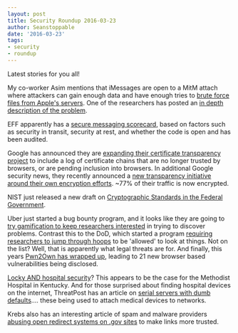 ```yaml
---
layout: post
title: Security Roundup 2016-03-23
author: Seanstoppable
date: '2016-03-23'
tags:
- security
- roundup
---
```


Latest stories for you all!

My co-worker Asim mentions that iMessages are open to a MitM attach where attackers can gain enough data and have enough tries to [brute force files from Apple's servers](http://bit.ly/1Rf9SS1). One of the researchers has posted an [in depth description of the problem](http://bit.ly/22v2B7P).

EFF apparently has a [secure messaging scorecard](http://bit.ly/1UEe3Jz), based on factors such as security in transit, security at rest, and whether the code is open and has been audited.

Google has announced they are [expanding their certificate transparency project](http://bit.ly/1U74vGP) to include a log of certificate chains that are no longer trusted by browsers, or are pending inclusion into browsers. In additional Google security news, they recently announced a [new transparency initiative around their own encryption efforts](http://bit.ly/1UEjojS). ~77% of their traffic is now encrypted.

NIST just released a new draft on [Cryptographic Standards in the Federal Government](http://1.usa.gov/1U75Eyf).

Uber just started a bug bounty program, and it looks like they are going to [try gamification to keep researchers interested](http://tcrn.ch/1VCzquj) in trying to discover problems. Contrast this to the DoD, which started a program [requiring researchers to jump through hoops](http://bit.ly/1WH8709) to be 'allowed' to look at things. Not on the list? Well, that is apparently what legal threats are for. And finally, this years [Pwn2Own has wrapped up](http://bit.ly/1py1MZV), leading to 21 new browser based vulnerabilities being disclosed.

[Locky AND hospital security](http://bit.ly/1XLDerM)? This appears to be the case for the Methodist Hospital in Kentucky. And for those surprised about finding hospital devices on the internet, ThreatPost has an article on [serial servers with dumb defaults](http://bit.ly/1MlrvPO).... these being used to attach medical devices to networks.

Krebs also has an interesting article of spam and malware providers [abusing open redirect systems on .gov sites](http://bit.ly/1VCBVwF) to make links more trusted.
